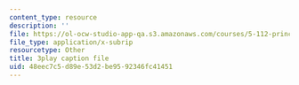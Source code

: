 ```yaml
---
content_type: resource
description: ''
file: https://ol-ocw-studio-app-qa.s3.amazonaws.com/courses/5-112-principles-of-chemical-science-fall-2005/48eec7c5d89e53d2be9592346fc41451_4xRS6bdFsVM.vtt
file_type: application/x-subrip
resourcetype: Other
title: 3play caption file
uid: 48eec7c5-d89e-53d2-be95-92346fc41451
---
```

